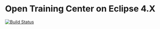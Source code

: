 Open Training Center on Eclipse 4.X
======================

[![Build Status](https://api.travis-ci.org/saschaiseli/opentrainingcenter.png)](https://travis-ci.org/saschaiseli/opentrainingcenter_e4)
